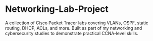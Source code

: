 # Networking-Lab-Project
A collection of Cisco Packet Tracer labs covering VLANs, OSPF, static routing, DHCP, ACLs, and more. Built as part of my networking and cybersecurity studies to demonstrate practical CCNA-level skills.
